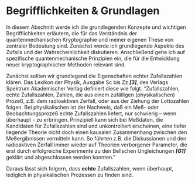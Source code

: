 # Begrifflichkeiten & Grundlagen

In diesem Abschnitt werde ich die grundlegenden Konzepte und wichtigen Begrifflichkeiten erläutern, die für das Verständnis der quantenmechanischen Kryptographie und meiner eigenen These von zentraler Bedeutung sind. Zunächst werde ich grundlegende Aspekte des Zufalls und der Wahrscheinlichkeit diskutieren. Anschließend gehe ich auf spezifische quantenmechanische Prinzipien ein, die für die Entwicklung neuer kryptographischer Methoden relevant sind.  

Zunächst sollten wir grundlegend die Eigenschaften echter Zufallszahlen klären. Das Lexikon der Physik, Ausgabe Sc bis Zz ***[3]***, des Verlags Spektrum Akademischer Verlag definiert diese wie folgt. “Zufallszahlen, echte Zufallszahlen, Zahlen, die aus einem zufälligen (physikalischen) Prozeß, z.B. dem radioaktiven Zerfall, oder aus der Ziehung der Lottozahlen folgen. Bei physikalischen ist der Nachweis, daß ein Meß- oder Beobachtungsprozeß echte Zufallszahlen liefert, nur schwierig – wenn überhaupt - zu erbringen. Prinzipiell kann sich bei Meßdaten, die Kandidaten für Zufallszahlen sind und unkontrolliert erscheinen, eine tiefer liegende Theorie nicht doch einen kausalen Zusammenhang zwischen den Meßergibnissen vermitteln kann. So führten z.B. die Diskussionen und den radioaktiven Zerfall immer wieder auf Theorien verborgener Parameter, die erst durch erfolgreiche Experimente zu den Bellschen Ungleichungen ***[G1]*** geklärt und abgeschlossen werden konnten.”  

Daraus lässt sich folgern, dass **echte** Zufallszahlen, wenn überhaupt, lediglich in physikalischen Prozessen zu finden sind.
